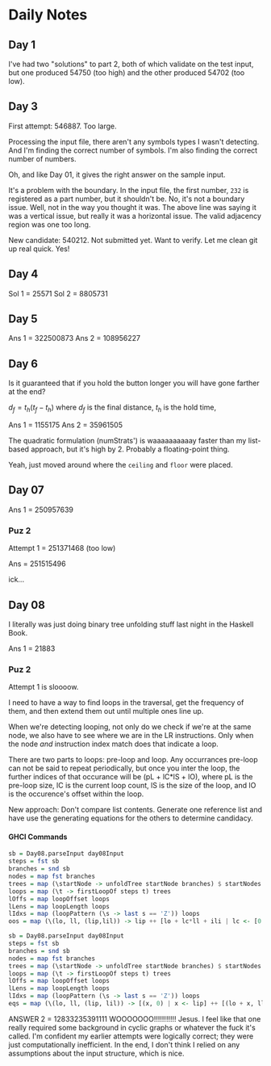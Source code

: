 # Daily Notes

## Day 1

I've had two "solutions" to part 2, both of which validate on the test input, but one produced 54750 (too high) and the other produced 54702 (too low).

## Day 3

First attempt: $546887$. Too large.

Processing the input file, there aren't any symbols types I wasn't detecting.
And I'm finding the correct number of symbols.
I'm also finding the correct number of numbers.

Oh, and like Day 01, it gives the right answer on the sample input.

It's a problem with the boundary. In the input file, the first number, `232` is registered as a part number, but it shouldn't be.
No, it's not a boundary issue. Well, not in the way you thought it was. The above line was saying it was a vertical issue, but really it was a horizontal issue. The valid adjacency region was one too long.

New candidate: $540212$. Not submitted yet. Want to verify. Let me clean git up real quick.
Yes!

## Day 4

Sol 1 = 25571
Sol 2 = 8805731

## Day 5

Ans 1 = 322500873
Ans 2 = 108956227

## Day 6

Is it guaranteed that if you hold the button longer you will have gone farther at the end?

$d_f = t_h(t_f-t_h)$
where $d_f$ is the final distance, $t_h$ is the hold time,

Ans 1 = 1155175
Ans 2 = 35961505

The quadratic formulation (numStrats') is waaaaaaaaaay faster than my list-based approach, but it's high by 2. Probably a floating-point thing.

Yeah, just moved around where the `ceiling` and `floor` were placed.

## Day 07

Ans 1 = 250957639

### Puz 2

Attempt 1 = 251371468 (too low)

Ans = 251515496

ick...

## Day 08

I literally was just doing binary tree unfolding stuff last night in the Haskell Book.

Ans 1 = 21883

### Puz 2

Attempt 1 is sloooow.

I need to have a way to find loops in the traversal, get the frequency of them, and then extend them out until multiple ones line up.

When we're detecting looping, not only do we check if we're at the same node, we also have to see where we are in the LR instructions.
Only when the node _and_ instruction index match does that indicate a loop.

There are two parts to loops: pre-loop and loop.
Any occurrances pre-loop can not be said to repeat periodically, but once you inter the loop, the further indices of that occurance will be (pL + lC*lS + lO), where pL is the pre-loop size, lC is the current loop count, lS is the size of the loop, and lO is the occurence's offset within the loop.

New approach:
Don't compare list contents.
Generate one reference list and have use the generating equations for the others to determine candidacy.

#### GHCI Commands

```haskell
sb = Day08.parseInput day08Input
steps = fst sb
branches = snd sb
nodes = map fst branches
trees = map (\startNode -> unfoldTree startNode branches) $ startNodes nodes
loops = map (\t -> firstLoopOf steps t) trees
lOffs = map loopOffset loops
lLens = map loopLength loops
lIdxs = map (loopPattern (\s -> last s == 'Z')) loops
oos = map (\(lo, ll, (lip,lil)) -> lip ++ [lo + lc*ll + ili | lc <- [0..], ili <- lil]) $ zip3 lOffs lLens lIdxs
```

```haskell
sb = Day08.parseInput day08Input
steps = fst sb
branches = snd sb
nodes = map fst branches
trees = map (\startNode -> unfoldTree startNode branches) $ startNodes nodes
loops = map (\t -> firstLoopOf steps t) trees
lOffs = map loopOffset loops
lLens = map loopLength loops
lIdxs = map (loopPattern (\s -> last s == 'Z')) loops
eqs = map (\(lo, ll, (lip, lil)) -> [(x, 0) | x <- lip] ++ [(lo + x, ll) | x <- lil]) $ zip3 lOffs lLens lIdxs

```

ANSWER 2 = 12833235391111
WOOOOOOO!!!!!!!!!!!
Jesus.
I feel like that one really required some background in cyclic graphs or whatever the fuck it's called.
I'm confident my earlier attempts were logically correct; they were just computationally inefficient.
In the end, I don't think I relied on any assumptions about the input structure, which is nice.
